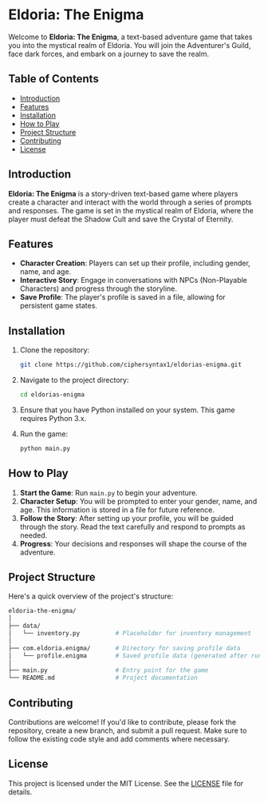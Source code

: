 # Eldoria: The Enigma

Welcome to **Eldoria: The Enigma**, a text-based adventure game that takes you into the mystical realm of Eldoria. You will join the Adventurer's Guild, face dark forces, and embark on a journey to save the realm.

## Table of Contents

- [Introduction](#introduction)
- [Features](#features)
- [Installation](#installation)
- [How to Play](#how-to-play)
- [Project Structure](#project-structure)
- [Contributing](#contributing)
- [License](#license)

## Introduction

**Eldoria: The Enigma** is a story-driven text-based game where players create a character and interact with the world through a series of prompts and responses. The game is set in the mystical realm of Eldoria, where the player must defeat the Shadow Cult and save the Crystal of Eternity.

## Features

- **Character Creation**: Players can set up their profile, including gender, name, and age.
- **Interactive Story**: Engage in conversations with NPCs (Non-Playable Characters) and progress through the storyline.
- **Save Profile**: The player's profile is saved in a file, allowing for persistent game states.

## Installation

1. Clone the repository:

    ```bash
    git clone https://github.com/ciphersyntax1/eldorias-enigma.git
    ```

2. Navigate to the project directory:

    ```bash
    cd eldorias-enigma
    ```

3. Ensure that you have Python installed on your system. This game requires Python 3.x.

4. Run the game:

    ```bash
    python main.py
    ```

## How to Play

1. **Start the Game**: Run `main.py` to begin your adventure.
2. **Character Setup**: You will be prompted to enter your gender, name, and age. This information is stored in a file for future reference.
3. **Follow the Story**: After setting up your profile, you will be guided through the story. Read the text carefully and respond to prompts as needed.
4. **Progress**: Your decisions and responses will shape the course of the adventure.

## Project Structure

Here's a quick overview of the project's structure:

```bash
eldoria-the-enigma/
│
├── data/
│   └── inventory.py          # Placeholder for inventory management
│
├── com.eldoria.enigma/       # Directory for saving profile data
│   └── profile.enigma        # Saved profile data (generated after running the game)
│
├── main.py                   # Entry point for the game
└── README.md                 # Project documentation
```

## Contributing

Contributions are welcome! If you'd like to contribute, please fork the repository, create a new branch, and submit a pull request. Make sure to follow the existing code style and add comments where necessary.

## License

This project is licensed under the MIT License. See the [LICENSE](LICENSE) file for details.
